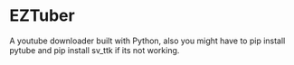 # EZTuber
A youtube downloader built with Python, also you might have to pip install pytube and pip install sv_ttk if its not working.
